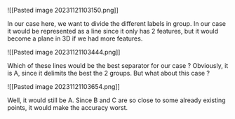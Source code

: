 ![[Pasted image 20231121103150.png]]

In our case here, we want to divide the different labels in group. In our case it would be represented as a line since it only has 2 features, but it would become a plane in 3D if we had more features.

![[Pasted image 20231121103444.png]]

Which of these lines would be the best separator for our case ? Obviously, it is A, since it delimits the best the 2 groups. But what about this case ?

![[Pasted image 20231121103654.png]]

Well, it would still be A. Since B and C are so close to some already existing points, it would make the accuracy worst.